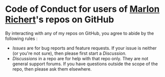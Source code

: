 # Code of Conduct for users of [Marlon Richert](https://github.com/marlonrichert)'s repos on GitHub

By interacting with any of my repos on GitHub, you agree to abide by the following rules :
* *Issues* are for bug reports and feature requests. If your issue is neither (or you're not sure), then please first start a *Discussion.*
* *Discussions* in a repo are for help with that repo only. They are not general support forums. If you have questions outside the scope of the repo, then please ask them elsewhere.
